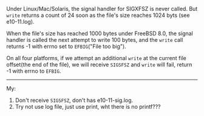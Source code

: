 Under Linux/Mac/Solaris, the signal handler for SIGXFSZ is never called. But
`write` returns a count of 24 soon as the file's size reaches 1024 byts (see 
e10-11.log).

When the file's size has reached 1000 bytes under FreeBSD 8.0, the signal handler
is called the next attempt to write 100 bytes, and the `write` call returns -1
with errno set to `EFBIG`("File too big").

On all four platforms, if we attempt an additional `write` at the current file
offset(the end of the file), we will receive `SIGSFSZ` and `write` will fail,
return -1 with errno to `EFBIG`.

------

My:

1. Don't receive `SIGSFSZ`, don't has e10-11-sig.log.
2. Try not use log file, just use print, wht there is no printf???


